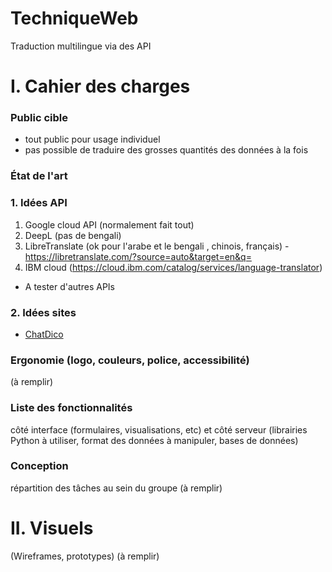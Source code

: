 # TechniqueWeb
Traduction multilingue via des API


# I. Cahier des charges 

### Public cible
- tout public pour usage individuel
- pas possible de traduire des grosses quantités des données à la fois


### État de l'art

### 1. Idées API
1) Google cloud API (normalement fait tout)
2) DeepL  (pas de bengali)
3) LibreTranslate (ok pour l'arabe et le bengali , chinois,  français) - https://libretranslate.com/?source=auto&target=en&q=
4) IBM cloud (https://cloud.ibm.com/catalog/services/language-translator)

- A tester d'autres APIs

### 2. Idées sites 
- [ChatDico](https://chatdico.com/)





### Ergonomie (logo, couleurs, police, accessibilité)
(à remplir)


### Liste des fonctionnalités 
côté interface (formulaires, visualisations, etc) et côté serveur (librairies Python à utiliser, format des données à manipuler, bases de données) 


### Conception 
répartition des tâches au sein du groupe
(à remplir)




# II. Visuels
(Wireframes, prototypes)
(à remplir)



